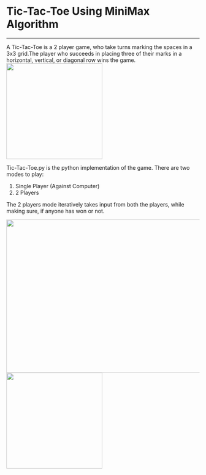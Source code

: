 # Tic-Tac-Toe Using MiniMax Algorithm
<hr>
A Tic-Tac-Toe is a 2 player game, who take turns marking the spaces in a 3x3 grid.The player who succeeds in placing three of their marks in a horizontal, vertical, or diagonal row wins the game.

<img align="center" width="250" height="250" src="http://i1079.photobucket.com/albums/w508/vineetjoshi253/2000px-Tic_tac_toe.svg_zps3arf8wkq.png">

Tic-Tac-Toe.py is the python implementation of the game. 
There are two modes to play:
1. Single Player (Against Computer)
2. 2 Players

The 2 players mode iteratively takes input from both the players, while making sure, if anyone has won or not.

<img align="center" width="520" height="400" src="http://i1079.photobucket.com/albums/w508/vineetjoshi253/5_zps9cwajtnw.png">

<img align="center" width="250" height="250" src="http://photobucket.com/gallery/http://s1079.photobucket.com/user/vineetjoshi253/media/5_zps9cwajtnw.png.html">
